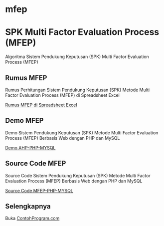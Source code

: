 # mfep
SPK Multi Factor Evaluation Process (MFEP)
==========================================

Algoritma Sistem Pendukung Keputusan (SPK) Multi Factor Evaluation Process (MFEP)

Rumus MFEP 
----------

Rumus Perhitungan Sistem Pendukung Keputusan (SPK) Metode Multi Factor Evaluation Process (MFEP) di Spreadsheet Excel

[Rumus MFEP di Spreadsheet Excel](http://contohprogram.com/mfep.xls) 

Demo MFEP
---------

Demo Sistem Pendukung Keputusan (SPK) Metode Multi Factor Evaluation Process (MFEP) Berbasis Web dengan PHP dan MySQL

[Demo AHP-PHP-MYSQL](http://contohprogram.com/demo/mfep-php) 

Source Code MFEP 
----------------

Source Code Sistem Pendukung Keputusan (SPK) Metode Multi Factor Evaluation Process (MFEP) Berbasis Web dengan PHP dan MySQL

[Source Code MFEP-PHP-MYSQL](http://contohprogram.com/mfep-php-mysql-source-code.php) 

Selengkapnya 
------------

Buka [ContohProgram.com](http://contohprogram.com)

